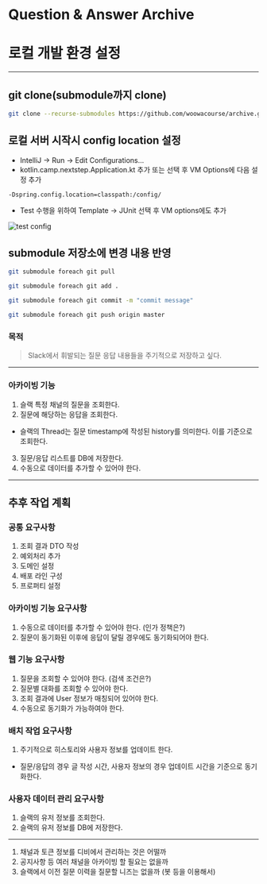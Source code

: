 # Question & Answer Archive

# 로컬 개발 환경 설정

---

## git clone(submodule까지 clone)

```bash
git clone --recurse-submodules https://github.com/woowacourse/archive.git
```

## 로컬 서버 시작시 config location 설정

- IntelliJ -> Run -> Edit Configurations...
- kotlin.camp.nextstep.Application.kt 추가 또는 선택 후 VM Options에 다음 설정 추가

```
-Dspring.config.location=classpath:/config/
```

- Test 수행을 위하여 Template -> JUnit 선택 후 VM options에도 추가

![test config](./resources/setting_test_config.png)

## submodule 저장소에 변경 내용 반영

```bash
git submodule foreach git pull

git submodule foreach git add .

git submodule foreach git commit -m "commit message"

git submodule foreach git push origin master
```

### 목적

> Slack에서 휘발되는 질문 응답 내용들을 주기적으로 저장하고 싶다.

---

### 아카이빙 기능

1. 슬랙 특정 채널의 질문을 조회한다.
2. 질문에 해당하는 응답을 조회한다.
 - 슬랙의 Thread는 질문 timestamp에 작성된 history를 의미한다. 이를 기준으로 조회한다. 
3. 질문/응답 리스트를 DB에 저장한다.
4. 수동으로 데이터를 추가할 수 있어야 한다.

---

## 추후 작업 계획

### 공통 요구사항

1. 조회 결과 DTO 작성
2. 예외처리 추가
3. 도메인 설정
4. 배포 라인 구성
5. 프로퍼티 설정

### 아카이빙 기능 요구사항

1. 수동으로 데이터를 추가할 수 있어야 한다. (인가 정책은?)
2. 질문이 동기화된 이후에 응답이 달릴 경우에도 동기화되어야 한다.

### 웹 기능 요구사항

1. 질문을 조회할 수 있어야 한다. (검색 조건은?)
2. 질문별 대화를 조회할 수 있어야 한다.
3. 조회 결과에 User 정보가 매칭되어 있어야 한다.
4. 수동으로 동기화가 가능하여야 한다.

### 배치 작업 요구사항
 
1. 주기적으로 히스토리와 사용자 정보를 업데이트 한다. 
 - 질문/응답의 경우 글 작성 시간, 사용자 정보의 경우 업데이트 시간을 기준으로 동기화한다.

### 사용자 데이터 관리 요구사항

1. 슬랙의 유저 정보를 조회한다.
2. 슬랙의 유저 정보를 DB에 저장한다.

---

1. 채널과 토큰 정보를 디비에서 관리하는 것은 어떨까
2. 공지사항 등 여러 채널을 아카이빙 할 필요는 없을까
3. 슬랙에서 이전 질문 이력을 질문할 니즈는 없을까 (봇 등을 이용해서)
